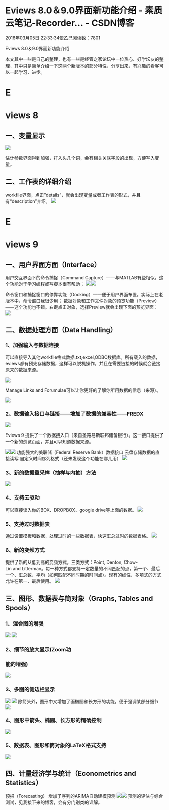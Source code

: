 
# Eviews 8.0＆9.0界面新功能介绍 - 素质云笔记-Recorder... - CSDN博客

2016年03月05日 22:33:34[悟乙己](https://me.csdn.net/sinat_26917383)阅读数：7801



Eviews 8.0＆9.0界面新功能介绍

本文其中一些是自己的整理，也有一些是经管之家论坛中一位热心、好学坛友的整理，其中只是简单介绍一下这两个新版本的部分特性，分享出来，有兴趣的看客可以一起学习、进步。



# E
# views 8

## 一、变量显示
![](https://img-blog.csdn.net/20160305220452264)

估计参数界面得到加强，打入头几个词，会有相关关联字段的出现，方便写入变量。

## 二、工作表的详细介绍
workfile界面，点击”details”，就会出现变量或者工作表的形式，并且有“description”介绍。
![](https://img-blog.csdn.net/20160305220500754)



# E
# views 9

## 一、用户界面方面（Interface）
用户交互界面下的命令捕捉（Command Capture）——与MATLAB有些相似，这个功能对于学习编程或写脚本很有帮助；
![](https://img-blog.csdn.net/20160305220835238)![](https://img-blog.csdn.net/20160305220844427)

命令窗口和捕捉窗口的停靠功能（Docking）——便于用户界面布置。实际上在老版本中，命令窗口我很少用；
数据对象和工作文件对象的预览功能（Preview）——这个功能也不错。右键点击对象，选择Preview就会出现下面的预览界面：
![](https://img-blog.csdn.net/20160305220848427)


## 二、数据处理方面（Data Handling）

### 1、加强输入与数据连接
可以直接导入其他workfile格式数据,txt,excel,ODBC数据库。所有载入的数据，eviews都有预先存储数据，这样可以脱机操作，并且在需要链接的时候就会链接原来的数据来源。

![](https://img-blog.csdn.net/20160305222243745)

Manage Links and Forumulae可以让你更好的了解你所用数据的信息（来源）。

![](https://img-blog.csdn.net/20160305222248804)



### 2、数据输入接口与链接——增加了数据的兼容性——FREDX

![](https://img-blog.csdn.net/20160305222251901)

Eviews 9 提供了一个数据接入口（来自圣路易斯联邦储备银行）。这一接口提供了一个新的浏览页面，并且可以知道数据来源。

![](https://img-blog.csdn.net/20160305220851958)![](https://img-blog.csdn.net/20160305220855192)
功能强大的美联储（Federal Reserve Bank）数据接口
云盘存储数据的直接读写
自定义时间序列格式（还未发现这个功能在哪儿用）
![](https://img-blog.csdn.net/20160305220858598)


### 3、新的数据重采样（抽样与内抽）方法
![](https://img-blog.csdn.net/20160305220902193)

### 4、支持云驱动
可以直接读入你的BOX、DROPBOX、google drive等上面的数据。
![](https://img-blog.csdn.net/20160305222255695)

### 5、支持过时数据表
通过设置模板和数据，处理过时的一些数据表，快速汇总过时的数据表格。
![](https://img-blog.csdn.net/20160305222303792)


### 6、新的变频方式

提供了新的从低到高的变频方式。三类方式：Point, Denton, Chow-Lin and Litterman。每一种方式都支持一定数量的不同匹配的点，第一个、最后一个、汇总数、平均（如何匹配不同时期的时间点）。现有的线性、多项式的方式允许在第一、最后使用。
![](https://img-blog.csdn.net/20160305222308820)



## 三、图形、数据表与筒对象（Graphs, Tables and Spools）

### 1、混合图的增强
![](https://img-blog.csdn.net/20160305220905817)
![](https://img-blog.csdn.net/20160305220908817)

### 2、细节的放大显示(Zoom功
### 能的增强)

![](https://img-blog.csdn.net/20160305220913068)


### 3、多图的侧边栏显示

![](https://img-blog.csdn.net/20160305220916287)
![](https://img-blog.csdn.net/20160305220920724)
除箭头外，图形中又增加了画椭圆和长方形的功能，便于强调某部分细节
![](https://img-blog.csdn.net/20160305220927646)


### 4、图形中箭头、椭圆、长方形的精确控制

![](https://img-blog.csdn.net/20160305220930974)

### 5、数据表、图形和筒对象的LaTeX格式支持
![](https://img-blog.csdn.net/20160305220935490)


## 四、计量经济学与统计（Econometrics and Statistics）
预报（Forecasting）
增加了序列的ARIMA自动建模预测
![](https://img-blog.csdn.net/20160305220938412)![](https://img-blog.csdn.net/20160305220941693)
预测的评估与综合测试，见我接下来的博客，会有分门别类的详解。



